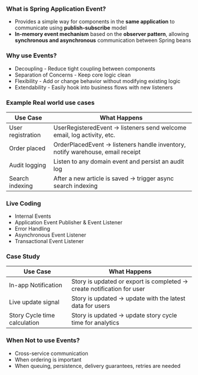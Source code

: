 

### What is Spring Application Event?
- Provides a simple way for components in the **same application** to communicate using **publish-subscribe** model
- **In-memory event mechanism** based on the **observer pattern**, allowing **synchronous and asynchronous** communication between Spring beans

### Why use Events?
- Decoupling - Reduce tight coupling between components
- Separation of Concerns - Keep core logic clean
- Flexibility - Add or change behavior without modifying existing logic
- Extendability - Easily hook into business flows with new listeners

### Example Real world use cases

| Use Case          | What Happens                                                                   |
|-------------------|--------------------------------------------------------------------------------|
| User registration | UserRegisteredEvent → listeners send welcome email, log activity, etc.         |
| Order placed      | OrderPlacedEvent → listeners handle inventory, notify warehouse, email receipt |
| Audit logging     | Listen to any domain event and persist an audit log                            |
| Search indexing   | After a new article is saved → trigger async search indexing                   |

### Live Coding
- Internal Events
- Application Event Publisher & Event Listener
- Error Handling
- Asynchronous Event Listener
- Transactional Event Listener

### Case Study

| Use Case                     | What Happens                                                           |
|------------------------------|------------------------------------------------------------------------|
| In-app Notification          | Story is updated or export is completed → create notification for user |
| Live update signal           | Story is updated → update with the latest data for users               |
| Story Cycle time calculation | Story is updated → update story cycle time for analytics               |


### When Not to use Events?
- Cross-service communication
- When ordering is important
- When queuing, persistence, delivery guarantees, retries are needed





